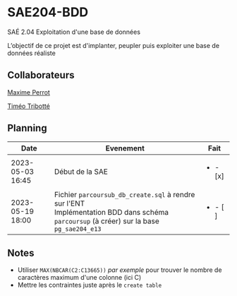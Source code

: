 # SAE204-BDD

SAÉ 2.04 Exploitation d'une base de données

L’objectif de ce projet est d'implanter, peupler puis exploiter une base de données réaliste

## Collaborateurs

[Maxime Perrot](https://github.com/mxPerrot)

[Timéo Tribotté](https://github.com/Huntshi)

## Planning

Date | Evenement | Fait
-|-|-
2023-05-03 16:45 | Début de la SAE | <ul><li>- [x]</li>
2023-05-19 18:00 | Fichier `parcoursub_db_create.sql` à rendre sur l'ENT<br>Implémentation BDD dans schéma `parcoursup` (à créer) sur la base `pg_sae204_e13` | <ul><li>- [ ]</li>

## Notes

* Utiliser `MAX(NBCAR(C2:C13665))` *par exemple* pour trouver le nombre de caractères maximum d'une colonne (ici C)
* Mettre les contraintes juste après le `create table`
